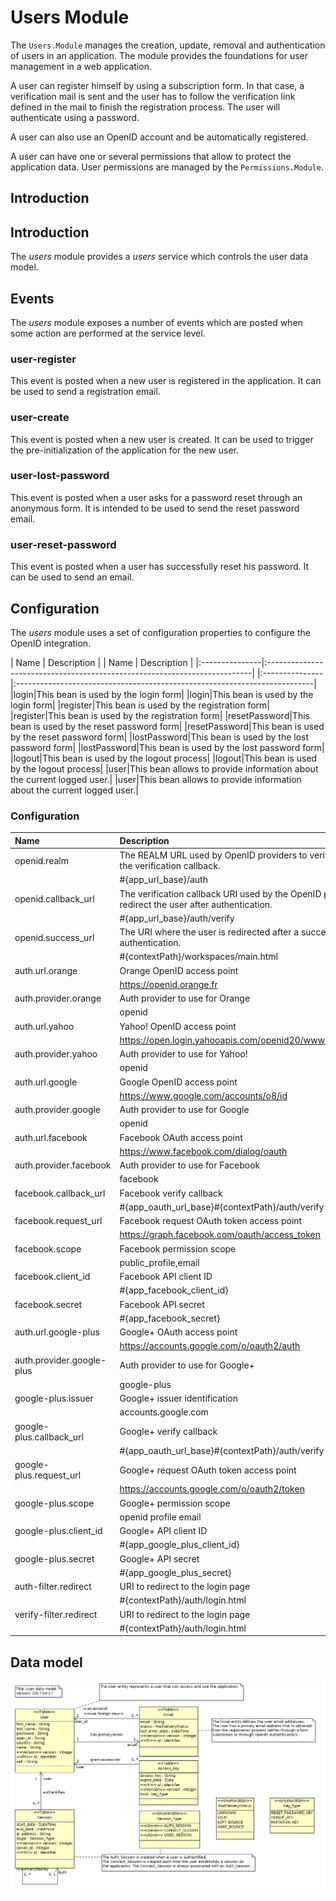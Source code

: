 # Users Module
The `Users.Module` manages the creation, update, removal and authentication of users
in an application.  The module provides the foundations for user management in
a web application.

A user can register himself by using a subscription form.  In that case, a verification mail
is sent and the user has to follow the verification link defined in the mail to finish
the registration process.  The user will authenticate using a password.

A user can also use an OpenID account and be automatically registered.

A user can have one or several permissions that allow to protect the application data.
User permissions are managed by the `Permissions.Module`.

## Introduction

## Introduction
The *users* module provides a *users* service which controls the user data model.

## Events
The *users* module exposes a number of events which are posted when some action
are performed at the service level.

### user-register
This event is posted when a new user is registered in the application.
It can be used to send a registration email.

### user-create
This event is posted when a new user is created.  It can be used to trigger
the pre-initialization of the application for the new user.

### user-lost-password
This event is posted when a user asks for a password reset through an
anonymous form.  It is intended to be used to send the reset password email.

### user-reset-password
This event is posted when a user has successfully reset his password.
It can be used to send an email.



## Configuration
The *users* module uses a set of configuration properties to configure the OpenID
integration.



| Name           | Description                                                               |
| Name           | Description                                                               |
|:---------------|:--------------------------------------------------------------------------|
|:---------------|:--------------------------------------------------------------------------|
|login|This bean is used by the login form|
|login|This bean is used by the login form|
|register|This bean is used by the registration form|
|register|This bean is used by the registration form|
|resetPassword|This bean is used by the reset password form|
|resetPassword|This bean is used by the reset password form|
|lostPassword|This bean is used by the lost password form|
|lostPassword|This bean is used by the lost password form|
|logout|This bean is used by the logout process|
|logout|This bean is used by the logout process|
|user|This bean allows to provide information about the current logged user.|
|user|This bean allows to provide information about the current logged user.|


### Configuration
| Name                      | Description                                                    |
|:--------------------------|:---------------------------------------------------------------|
|openid.realm|The REALM URL used by OpenID providers to verify the validity of the verification callback.|
| |#{app_url_base}/auth|
|openid.callback_url|The verification callback URI used by the OpenID provider to redirect the user after authentication.|
| |#{app_url_base}/auth/verify|
|openid.success_url|The URI where the user is redirected after a successful authentication.|
| |#{contextPath}/workspaces/main.html|
|auth.url.orange|Orange OpenID access point|
| |https://openid.orange.fr|
|auth.provider.orange|Auth provider to use for Orange|
| |openid|
|auth.url.yahoo|Yahoo! OpenID access point|
| |https://open.login.yahooapis.com/openid20/www.yahoo.com/xrds|
|auth.provider.yahoo|Auth provider to use for Yahoo!|
| |openid|
|auth.url.google|Google OpenID access point|
| |https://www.google.com/accounts/o8/id|
|auth.provider.google|Auth provider to use for Google|
| |openid|
|auth.url.facebook|Facebook OAuth access point|
| |https://www.facebook.com/dialog/oauth|
|auth.provider.facebook|Auth provider to use for Facebook|
| |facebook|
|facebook.callback_url|Facebook verify callback|
| |#{app_oauth_url_base}#{contextPath}/auth/verify|
|facebook.request_url|Facebook request OAuth token access point|
| |https://graph.facebook.com/oauth/access_token|
|facebook.scope|Facebook permission scope|
| |public_profile,email|
|facebook.client_id|Facebook API client ID|
| |#{app_facebook_client_id}|
|facebook.secret|Facebook API secret|
| |#{app_facebook_secret}|
|auth.url.google-plus|Google+ OAuth access point|
| |https://accounts.google.com/o/oauth2/auth|
|auth.provider.google-plus|Auth provider to use for Google+|
| |google-plus|
|google-plus.issuer|Google+ issuer identification|
| |accounts.google.com|
|google-plus.callback_url|Google+ verify callback|
| |#{app_oauth_url_base}#{contextPath}/auth/verify|
|google-plus.request_url|Google+ request OAuth token access point|
| |https://accounts.google.com/o/oauth2/token|
|google-plus.scope|Google+ permission scope|
| |openid profile email|
|google-plus.client_id|Google+ API client ID|
| |#{app_google_plus_client_id}|
|google-plus.secret|Google+ API secret|
| |#{app_google_plus_secret}|
|auth-filter.redirect|URI to redirect to the login page|
| |#{contextPath}/auth/login.html|
|verify-filter.redirect|URI to redirect to the login page|
| |#{contextPath}/auth/login.html|





## Data model
![](images/awa_users_model.png)


